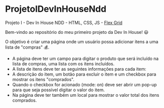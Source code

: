 # ProjetoIDevInHouseNdd
Projeto I - Dev In House NDD - HTML, CSS, JS - [Flex Grid](https://natanvieira.github.io/ProjetoIDevInHouseNdd/)

Bem-vindo ao repositório do meu primeiro projeto da Dev In House! 😃

O objetivo é criar uma página onde um usuário possa adicionar itens a uma lista de "compras" 💰.

* A página deve ter um campo para digitar o produto que será incluído na lista de compras, uma lista com os itens incluídos.
* A lista de itens deve ter as seguintes informações para cada item:
* A descrição do item, um botão para excluir o item e um checkbox para mostrar os itens "comprados".
* Quando o checkbox for acionado (mode: on) deve ser abrir um pop-up para que seja possível digitar o valor do item.
* Na página deve ter também um local para mostrar o valor total dos itens comprados.


